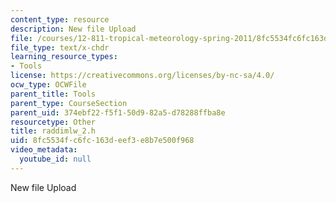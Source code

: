```yaml
---
content_type: resource
description: New file Upload
file: /courses/12-811-tropical-meteorology-spring-2011/8fc5534fc6fc163deef3e8b7e500f968_raddimlw_2.h
file_type: text/x-chdr
learning_resource_types:
- Tools
license: https://creativecommons.org/licenses/by-nc-sa/4.0/
ocw_type: OCWFile
parent_title: Tools
parent_type: CourseSection
parent_uid: 374ebf22-f5f1-50d9-82a5-d78288ffba8e
resourcetype: Other
title: raddimlw_2.h
uid: 8fc5534f-c6fc-163d-eef3-e8b7e500f968
video_metadata:
  youtube_id: null
---
```

New file Upload